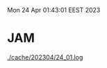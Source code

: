 Mon 24 Apr 01:43:01 EEST 2023
# JAM
<a href='./cache/202304/24_01.log'>./cache/202304/24_01.log</a>
